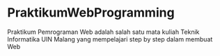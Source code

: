 # PraktikumWebProgramming
Praktikum Pemrograman Web adalah salah satu mata kuliah Teknik Informatika UIN Malang yang mempelajari step by step dalam membuat Web
